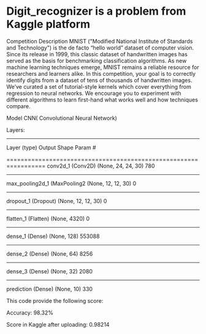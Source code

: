 # Digit_recognizer is a problem from Kaggle platform

Competition Description
MNIST ("Modified National Institute of Standards and Technology") is the de facto “hello world” dataset of computer vision.
Since its release in 1999, this classic dataset of handwritten images has served as the basis for benchmarking classification algorithms. 
As new machine learning techniques emerge, MNIST remains a reliable resource for researchers and learners alike.
In this competition, your goal is to correctly identify digits from a dataset of tens of thousands of handwritten images.
We’ve curated a set of tutorial-style kernels which cover everything from regression to neural networks. 
We encourage you to experiment with different algorithms to learn first-hand what works well and how techniques compare.

Model
CNN( Convolutional Neural Network) 

Layers:

_________________________________________________________________
Layer (type)                 Output Shape              Param #   

=================================================================
conv2d_1 (Conv2D)            (None, 24, 24, 30)        780       
_________________________________________________________________
max_pooling2d_1 (MaxPooling2 (None, 12, 12, 30)        0         
_________________________________________________________________
dropout_1 (Dropout)          (None, 12, 12, 30)        0         
_________________________________________________________________
flatten_1 (Flatten)          (None, 4320)              0         
_________________________________________________________________
dense_1 (Dense)              (None, 128)               553088    
_________________________________________________________________
dense_2 (Dense)              (None, 64)                8256      
_________________________________________________________________
dense_3 (Dense)              (None, 32)                2080      
_________________________________________________________________
prediction (Dense)           (None, 10)                330      




This code provide the following score:

Accuracy: 98.32% 

Score in Kaggle after uploading: 0.98214


